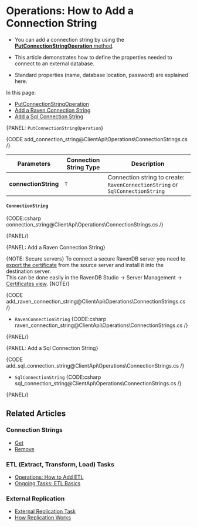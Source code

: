 # Operations: How to Add a Connection String

* You can add a connection string by using the [**PutConnectionStringOperation** method](../../../../client-api/operations/maintenance/connection-strings/add-connection-string#putconnectionstringoperation).

* This article demonstrates how to define the properties needed to connect to an external database.  

* Standard properties (name, database location, password) are explained here.  

In this page:

* [PutConnectionStringOperation](../../../../client-api/operations/maintenance/connection-strings/add-connection-string#putconnectionstringoperation)  
* [Add a Raven Connection String](../../../../client-api/operations/maintenance/connection-strings/add-connection-string#add-a-raven-connection-string)  
* [Add a Sql Connection String](../../../../client-api/operations/maintenance/connection-strings/add-connection-string#add-a-sql-connection-string)  

{PANEL: `PutConnectionStringOperation`}

{CODE add_connection_string@ClientApi\Operations\ConnectionStrings.cs /}

| Parameters | Connection String Type | Description |
| ------------- | ----- | ---- |
| **connectionString** | `T` | Connection string to create: `RavenConnectionString` or `SqlConnectionString` |


#### `ConnectionString`

{CODE:csharp connection_string@ClientApi\Operations\ConnectionStrings.cs /}

{PANEL/}



{PANEL: Add a Raven Connection String}

{NOTE: Secure servers}
 To connect a secure RavenDB server you need to [export the certificate](../../../../server/security/authentication/certificate-management#enabling-communication-between-servers-importing-and-exporting-certificates) from the source server and install it into the destination server.  
 This can be done easily in the RavenDB Studio -> Server Management -> [Certificates view](../../../../server/security/authentication/certificate-management#enabling-communication-between-servers-importing-and-exporting-certificates).
{NOTE/}

{CODE add_raven_connection_string@ClientApi\Operations\ConnectionStrings.cs /}

* `RavenConnectionString` 
  {CODE:csharp raven_connection_string@ClientApi\Operations\ConnectionStrings.cs /}

{PANEL/}



{PANEL: Add a Sql Connection String}

{CODE add_sql_connection_string@ClientApi\Operations\ConnectionStrings.cs /}

* `SqlConnectionString` 
  {CODE:csharp sql_connection_string@ClientApi\Operations\ConnectionStrings.cs /}

{PANEL/}

## Related Articles

### Connection Strings

- [Get](../../../../client-api/operations/maintenance/connection-strings/get-connection-string)
- [Remove](../../../../client-api/operations/maintenance/connection-strings/remove-connection-string)

### ETL (Extract, Transform, Load) Tasks

- [Operations: How to Add ETL](../../../../client-api/operations/maintenance/etl/add-etl)
- [Ongoing Tasks: ETL Basics](../../../../server/ongoing-tasks/etl/basics)

### External Replication

- [External Replication Task](../../../../studio/database/tasks/ongoing-tasks/external-replication-task)
- [How Replication Works](../../../../server/clustering/replication/replication)

